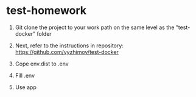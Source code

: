 # test-homework

1. Git clone the project to your work path on the same level as the "test-docker" folder

2. Next, refer to the instructions in repository: https://github.com/vyzhimov/test-docker

3. Cope env.dist to .env

4. Fill .env

5. Use app 
